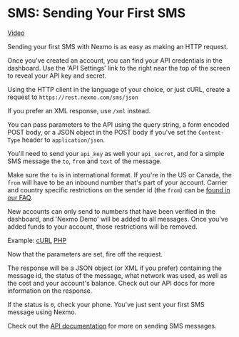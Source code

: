 # SMS: Sending Your First SMS

[Video](https://vimeo.com/98321044)

Sending your first SMS with Nexmo is as easy as making an HTTP request.

Once you've created an account, you can find your API credentials in the dashboard. Use the 'API Settings' link to the 
right near the top of the screen to reveal your API key and secret.

Using the HTTP client in the language of your choice, or just cURL, create a request to `https://rest.nexmo.com/sms/json`

If you prefer an XML response, use `/xml` instead. 

You can pass parameters to the API using the query string, a form encoded POST body, or a JSON object in the POST body 
if you've set the `Content-Type` header to `application/json`.

You'll need to send your `api_key` as well your `api_secret`, and for a simple SMS message the `to`, `from` and `text` 
of the message. 

Make sure the `to` is in international format. If you're in the US or Canada, the `from` will have to be an inbound 
number that's part of your account. Carrier and country specific restrictions on the sender id (the `from`) can be 
[found in our FAQ][1].

New accounts can only send to numbers that have been verified in the dashboard, and 'Nexmo Demo' will be added to all 
messages. Once you've added funds to your account, those restrictions will be removed.

Example: [cURL][curl] [PHP](./php/send.php)

Now that the parameters are set, fire off the request. 

The response will be a JSON object (or XML if you prefer) containing the message id, the status of the message, what 
network was used, as well as the cost and your account's balance. Check out our API docs for more information on the 
response.

If the status is `0`, check your phone. You've just sent your first SMS message using Nexmo.

Check out the [API documentation][2] for more on sending SMS messages.

[1]: https://help.nexmo.com/categories/20079687-Country-Specifics
[2]: https://docs.nexmo.com/index.php/sms-api/send-message
[curl]: ./curl/send.sh